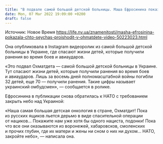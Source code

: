 ```yaml
---
title: "В подвале самой большой детской больницы. Маша Ефросинина показала, что сейчас происходит в Охматдете"
date: Mon, 07 Mar 2022 19:09:00 +0200
draft: false
---
```

Источник: Новое Время https://life.nv.ua/znamenitosti/masha-efrosinina-pokazala-chto-seychas-proishodit-v-ohmatdete-video-50223023.html


Она опубликовала в Instagram видеоролик из самой большой детской больницы в Украине, где спасают жизни детей, которые получили ранения во время боев и авиаударов.

«Это подвал Охматдета — самой большой детской больницы в Украине. Тут спасают жизни детей, которые получили ранения во время боев и авиаударов. Лишь за восемь дней полномасштабной войны погибли 32 детей, еще 70 — получили ранения. Такие цифры называет украинский омбудсмен», — сообщается в ролике.

Ефросинина в публикации снова обратилась к НАТО с требованием закрыть небо над Украиной:

«Наша самая большая детская онкология в стране, Охматдит! Пока из русских ящиков льется дерьмо в виде спасительной операции от нациков… Покажите нам уже хотя бы одного нациста, подонки! Пока что все они оказываются из воронежей, хабаровсков, смоленских и прочих глубин, где их матери и жены ни сном о них ни духом… НАТО, закройте небо», — написала она.
